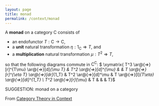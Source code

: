 ```yaml
---
layout: page
title: monad
permalink: /context/monad
---
```

 A **monad** on a category $\mathsf{C}$ consists of

-  an endofunctor $T : \mathsf{C} \to \mathsf{C}$,
-  a **unit** natural transformation $\eta : 1_\mathsf{C} \Rightarrow T$, and
-  a **multiplication** natural transformation $\mu : T^2 \Rightarrow T$,

so that the following diagrams commute in $\mathsf{C}^\mathsf{C}$:
$ \xymatrix{ T^3 \ar@{=>}[r]^{T\mu} \ar@{=>}[d]_{\mu T} & T^2 \ar@{=>}[d]^{\mu} & & T \ar@{=>}[r]^{\eta T} \ar@{=>}[dr]_{1_T} & T^2 \ar@{=>}[d]^\mu & T \ar@{=>}[l]_{T\eta} \ar@{=>}[dl]^{1_T} \\ T^2 \ar@{=>}[r]_{\mu} & T & & & T}$


SUGGESTION: monad on a category

From [Category Theory in Context](https://mathgloss.github.io/MathGloss/context.html)